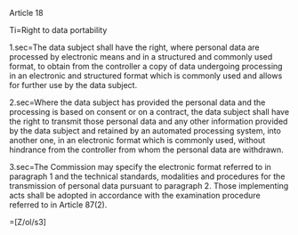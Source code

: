 Article 18

Ti=Right to data portability

1.sec=The data subject shall have the right, where personal data are processed by electronic means and in a structured and commonly used format, to obtain from the controller a copy of data undergoing processing in an electronic and structured format which is commonly used and allows for further use by the data subject.

2.sec=Where the data subject has provided the personal data and the processing is based on consent or on a contract, the data subject shall have the right to transmit those personal data and any other information provided by the data subject and retained by an automated processing system, into another one, in an electronic format which is commonly used, without hindrance from the controller from whom the personal data are withdrawn.

3.sec=The Commission may specify the electronic format referred to in paragraph 1 and the technical standards, modalities and procedures for the transmission of personal data pursuant to paragraph 2. Those implementing acts shall be adopted in accordance with the examination procedure referred to in Article 87(2).

=[Z/ol/s3]
